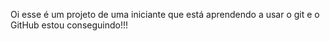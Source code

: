 Oi esse é um projeto de uma iniciante que está aprendendo a usar o git e o GitHub
estou conseguindo!!!